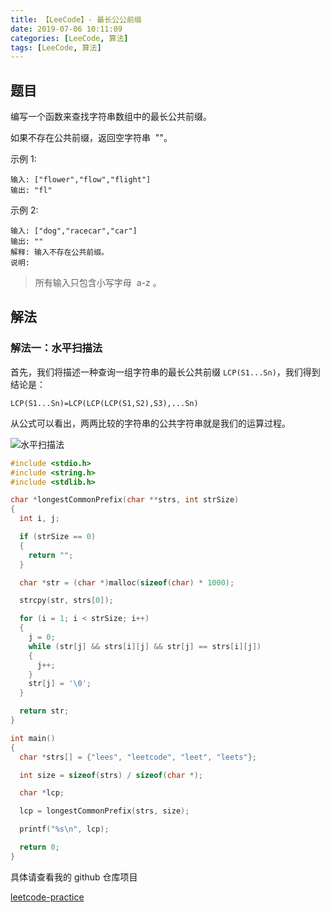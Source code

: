 ```yaml
---
title: 【LeeCode】- 最长公公前缀
date: 2019-07-06 10:11:09
categories: [LeeCode, 算法]
tags: [LeeCode, 算法]
---
```


## 题目

编写一个函数来查找字符串数组中的最长公共前缀。

如果不存在公共前缀，返回空字符串  ""。

示例 1:

```
输入: ["flower","flow","flight"]
输出: "fl"
```

示例 2:

```
输入: ["dog","racecar","car"]
输出: ""
解释: 输入不存在公共前缀。
说明:
```

> 所有输入只包含小写字母  a-z 。

## 解法

### 解法一：水平扫描法

首先，我们将描述一种查询一组字符串的最长公共前缀 `LCP(S1...Sn)`，我们得到结论是：

`LCP(S1...Sn)=LCP(LCP(LCP(S1,S2),S3),...Sn)`

从公式可以看出，两两比较的字符串的公共字符串就是我们的运算过程。

![水平扫描法](/images/算法/最长公共前缀水平扫描法.png)

```c
#include <stdio.h>
#include <string.h>
#include <stdlib.h>

char *longestCommonPrefix(char **strs, int strSize)
{
  int i, j;

  if (strSize == 0)
  {
    return "";
  }

  char *str = (char *)malloc(sizeof(char) * 1000);

  strcpy(str, strs[0]);

  for (i = 1; i < strSize; i++)
  {
    j = 0;
    while (str[j] && strs[i][j] && str[j] == strs[i][j])
    {
      j++;
    }
    str[j] = '\0';
  }

  return str;
}

int main()
{
  char *strs[] = {"lees", "leetcode", "leet", "leets"};

  int size = sizeof(strs) / sizeof(char *);

  char *lcp;

  lcp = longestCommonPrefix(strs, size);

  printf("%s\n", lcp);

  return 0;
}
```

具体请查看我的 github 仓库项目

[leetcode-practice](https://github.com/whiteCcinn/leetcode-practice)
